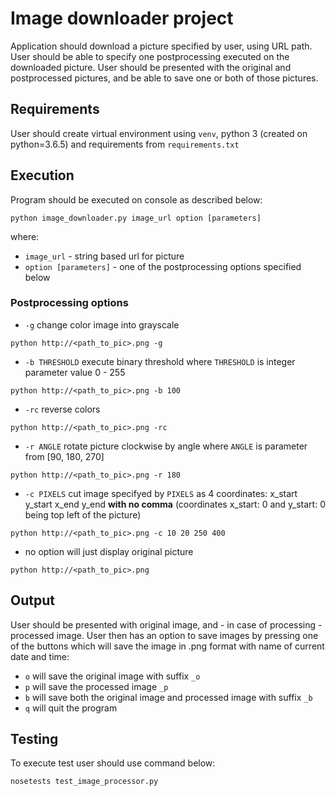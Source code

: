 # Image downloader project

Application should download a picture specified by user, using URL path. User should be able to specify one postprocessing executed on the downloaded picture. User should be presented with the original and postprocessed pictures, and be able to save one or both of those pictures.

## Requirements
User should create virtual environment using `venv`, python 3 (created on python=3.6.5) and requirements from `requirements.txt`

## Execution
 Program should be executed on console as described below:
```
python image_downloader.py image_url option [parameters]
```
where:
* `image_url` - string based url for picture 
* `option [parameters]` - one of the postprocessing options specified below

### Postprocessing options
* `-g` change color image into grayscale
```
python http://<path_to_pic>.png -g
```
* `-b THRESHOLD` execute binary threshold where `THRESHOLD` is integer parameter value 0 - 255
```
python http://<path_to_pic>.png -b 100
```
* `-rc` reverse colors
```
python http://<path_to_pic>.png -rc
```
* `-r ANGLE` rotate picture clockwise by angle where `ANGLE` is parameter from [90, 180, 270]
```
python http://<path_to_pic>.png -r 180
```
* `-c PIXELS` cut image specifyed by `PIXELS` as 4 coordinates: x_start y_start x_end y_end **with no comma** (coordinates x_start: 0 and y_start: 0 being top left of the picture)
```
python http://<path_to_pic>.png -c 10 20 250 400
```
* no option will just display original picture
```
python http://<path_to_pic>.png
```
	
## Output
User should be presented with original image, and - in case of processing - processed image.
User then has an option to save images by pressing one of the buttons which will save the image in .png format with name of current date and time:
* `o` will save the original image with suffix `_o`
* `p` will save the processed image `_p`
* `b` will save both the original image and processed image with suffix `_b`
* `q` will quit the program

## Testing
To execute test user should use command below:
```
nosetests test_image_processor.py
```
